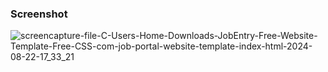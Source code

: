 ### Screenshot
![screencapture-file-C-Users-Home-Downloads-JobEntry-Free-Website-Template-Free-CSS-com-job-portal-website-template-index-html-2024-08-22-17_33_21](https://github.com/user-attachments/assets/7619ee73-033d-4f07-ac5b-1a03418337cd)

